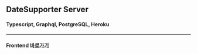 ## DateSupporter Server

#### Typescript, Graphql, PostgreSQL, Heroku

---

#### **Frontend [바로가기](https://github.com/GeonHyeok-Lee/dateSupporter-client/)**
